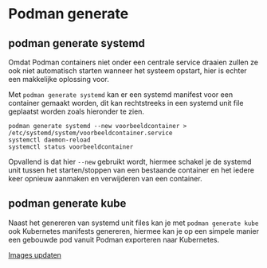 # Podman generate

## podman generate systemd
Omdat Podman containers niet onder een centrale service draaien zullen ze ook niet automatisch starten wanneer het systeem opstart, hier is echter een makkelijke oplossing voor.

Met `podman generate systemd` kan er een systemd manifest voor een container gemaakt worden, dit kan rechtstreeks in een systemd unit file geplaatst worden zoals hieronder te zien.

```
podman generate systemd --new voorbeeldcontainer > /etc/systemd/system/voorbeeldcontainer.service
systemctl daemon-reload
systemctl status voorbeeldcontainer
```

Opvallend is dat hier `--new` gebruikt wordt, hiermee schakel je de systemd unit tussen het starten/stoppen van een bestaande container en het iedere keer opnieuw aanmaken en verwijderen van een container.

## podman generate kube

Naast het genereren van systemd unit files kan je met `podman generate kube` ook Kubernetes manifests genereren, hiermee kan je op een simpele manier een gebouwde pod vanuit Podman exporteren naar Kubernetes.

[Images updaten](10-images-updaten.md)
